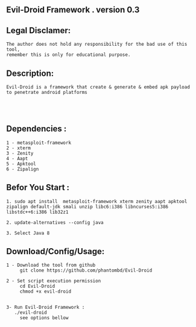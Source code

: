 ## Evil-Droid Framework . version 0.3 
   

## Legal Disclamer:
    The author does not hold any responsibility for the bad use of this tool,
    remember this is only for educational purpose.

## Description:
    Evil-Droid is a framework that create & generate & embed apk payload to penetrate android platforms
 


<br /><br />

## Dependencies :
    1 - metasploit-framework
	2 - xterm
	3 - Zenity
	4 - Aapt
	5 - Apktool
	6 - Zipalign

## Befor You Start :
    1. sudo apt install  metasploit-framework xterm zenity aapt apktool zipalign default-jdk smali unzip libc6:i386 libncurses5:i386 libstdc++6:i386 lib32z1
 
    2. update-alternatives --config java 
  
    3. Select Java 8 

 

## Download/Config/Usage:
    1 - Download the tool from github
         git clone https://github.com/phantombd/Evil-Droid

    2 - Set script execution permission
         cd Evil-Droid
         chmod +x evil-droid


    3- Run Evil-Droid Framework :
       ./evil-droid
         see options bellow	   
      


